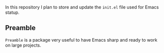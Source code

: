 In this repository I plan to store and update the `init.el` file used for Emacs statup.

## Preamble

`Preamble` is a package very useful to have Emacs sharp and ready to work on large projects.
